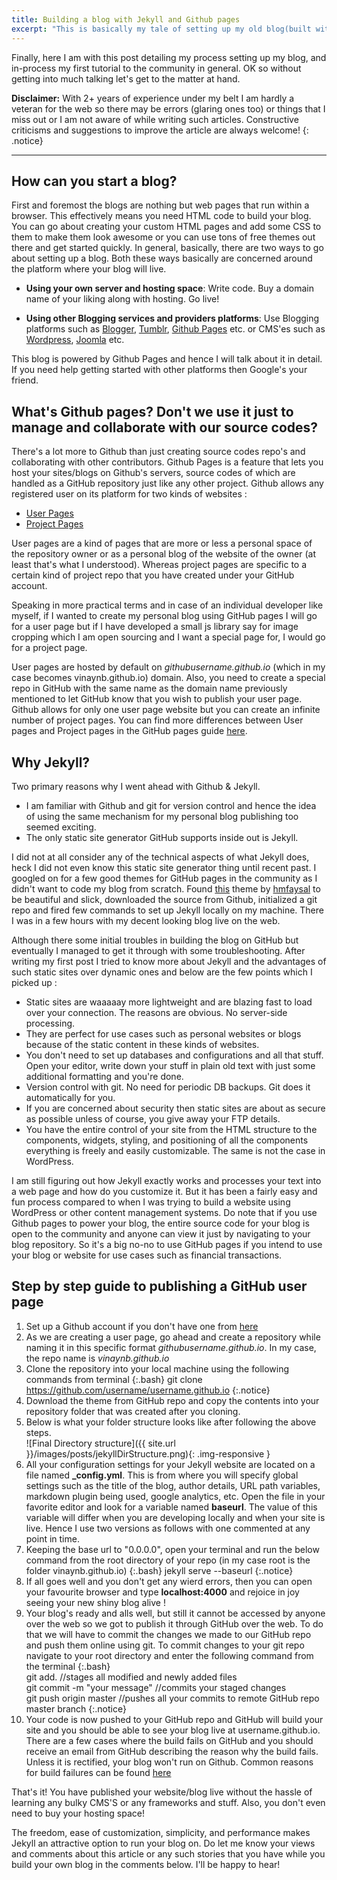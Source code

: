 ```yaml
---
title: Building a blog with Jekyll and Github pages
excerpt: "This is basically my tale of setting up my old blog(built with Jekyll) and the learnings from the process."
---
```


Finally, here I am with this post detailing my process setting up my blog, and in-process my first tutorial to the community in general. OK so without getting into much talking let's get to the matter at hand.

**Disclaimer:** With 2+ years of experience under my belt I am hardly a veteran for the web so there may be errors (glaring ones too) or things that I miss out or I am not aware of while writing such articles. Constructive criticisms and suggestions to improve the article are always welcome!
{: .notice}

---

## How can you start a blog?

First and foremost the blogs are nothing but web pages that run within a browser. This effectively means you need HTML code to build your blog. You can go about creating your custom HTML pages and add some CSS to them to make them look awesome or you can use tons of free themes out there and get started quickly. In general, basically, there are two ways to go about setting up a blog. Both these ways basically are concerned around the platform where your blog will live.

- **Using your own server and hosting space**: Write code. Buy a domain name of your liking along with hosting. Go live!


- **Using other Blogging services and providers platforms**: Use Blogging platforms such as [Blogger](ttps://www.blogger.com), [Tumblr](https://www.tumblr.com/), [Github Pages](https://pages.github.com/) etc. or CMS'es such as [Wordpress](https://www.wordpress.com/), [Joomla](https://www.joomla.org/) etc.

This blog is powered by Github Pages and hence I will talk about it in detail. If you need help getting started with other platforms then Google's your friend. 

## What's Github pages? Don't we use it just to manage and collaborate with our source codes?

There's a lot more to Github than just creating source codes repo's and collaborating with other contributors. Github Pages is a feature that lets you host your sites/blogs on Github's servers, source codes of which are handled as a GitHub repository just like any other project. Github allows any registered user on its platform for two kinds of websites : 

* [User Pages](https://help.github.com/articles/user-organization-and-project-pages/) 
* [Project Pages](https://help.github.com/articles/user-organization-and-project-pages/) 

User pages are a kind of pages that are more or less a personal space of the repository owner or as a personal blog of the website of the owner (at least that's what I understood). Whereas project pages are specific to a certain kind of project repo that you have created under your GitHub account.

Speaking in more practical terms and in case of an individual developer like myself, if I wanted to create my personal blog using GitHub pages I will go for a user page but if I have developed a small js library say for image cropping which I am open sourcing and I want a special page for, I would go for a project page.

User pages are hosted by default on *githubusername.github.io* (which in my case becomes vinaynb.github.io) domain. Also, you need to create a special repo in GitHub with the same name as the domain name previously mentioned to let GitHub know that you wish to publish your user page. Github allows for only one user page website but you can create an infinite number of project pages. You can find more differences between User pages and Project pages in the GitHub pages guide [here](https://help.github.com/categories/github-pages-basics/).

## Why Jekyll?

Two primary reasons why I went ahead with Github & Jekyll.

* I am familiar with Github and git for version control and hence the idea of using the same mechanism for my personal blog publishing too seemed exciting.
* The only static site generator GitHub supports inside out is Jekyll.

I did not at all consider any of the technical aspects of what Jekyll does, heck I did not even know this static site generator thing until recent past. I googled on for a few good themes for GitHub pages in the community as I didn't want to code my blog from scratch. Found [this](https://github.com/hmfaysal/Notepad) theme by [hmfaysal](https://github.com/hmfaysal) to be beautiful and slick, downloaded the source from Github, initialized a git repo and fired few commands to set up Jekyll locally on my machine. There I was in a few hours with my decent looking blog live on the web.

Although there some initial troubles in building the blog on GitHub but eventually I managed to get it through with some troubleshooting. After writing my first post I tried to know more about Jekyll and the advantages of such static sites over dynamic ones and below are the few points which I picked up :

* Static sites are waaaaay more lightweight and are blazing fast to load over your connection. The reasons are obvious. No server-side processing.
* They are perfect for use cases such as personal websites or blogs because of the static content in these kinds of websites.
* You don't need to set up databases and configurations and all that stuff. Open your editor, write down your stuff in plain old text with just some additional formatting and you're done.
* Version control with git. No need for periodic DB backups. Git does it automatically for you.
* If you are concerned about security then static sites are about as secure as possible unless of course, you give away your FTP details.
* You have the entire control of your site from the HTML structure to the components, widgets, styling, and positioning of all the components everything is freely and easily customizable. The same is not the case in WordPress.

I am still figuring out how Jekyll exactly works and processes your text into a web page and how do you customize it. But it has been a fairly easy and fun process compared to when I was trying to build a website using WordPress or other content management systems. Do note that if you use Github pages to power your blog, the entire source code for your blog is open to the community and anyone can view it just by navigating to your blog repository. So it's a big no-no to use GitHub pages if you intend to use your blog or website for use cases such as financial transactions.

## Step by step guide to publishing a GitHub user page

1. Set up a Github account if you don't have one from [here](https://github.com/join)
2. As we are creating a user page, go ahead and create a repository while naming it in this specific format *githubusername.github.io*. In my case, the repo name is *vinaynb.github.io*
3. Clone the repository into your local machine using the following commands from terminal
   {:.bash}
       git clone https://github.com/username/username.github.io
   {:.notice} 
4. Download the theme from GitHub repo and copy the contents into your repository folder that was created after you cloning.
5. Below is what your folder structure looks like after following the above steps.   
   ![Final Directory structure]({{ site.url }}/images/posts/jekyllDirStructure.png){: .img-responsive }
6. All your configuration settings for your Jekyll website are located on a file named **_config.yml**. This is from where you will specify global settings such as the title of the blog, author details, URL path variables, markdown plugin being used, google analytics, etc. Open the file in your favorite editor and look for a variable named **baseurl**. The value of this variable will differ when you are developing locally and when your site is live. Hence I use two versions as follows with one commented at any point in time.
   <div class="pt15">
   <script src="https://gist.github.com/vinaynb/986ebdfc372e60435d76.js"></script>
   </div>   
7. Keeping the base url to "0.0.0.0", open your terminal and run the below command from the root directory of your repo (in my case root is the folder vinaynb.github.io)
   {:.bash}
       jekyll serve --baseurl
   {:.notice} 
8. If all goes well and you don't get any wierd errors, then you can open your favourite browser and type **localhost:4000** and rejoice in joy seeing your new shiny blog alive !
9. Your blog's ready and alls well, but still it cannot be accessed by anyone over the web so we got to publish it through GitHub over the web. To do that we will have to commit the changes we made to our GitHub repo and push them online using git. To commit changes to your git repo navigate to your root directory and enter the following command from the terminal
   {:.bash}       
       git add.
       //stages all modified and newly added files       
       git commit -m "your message"
       //commits your staged changes       
       git push origin master
       //pushes all your commits to remote GitHub repo master branch
   {:.notice}
10. Your code is now pushed to your GitHub repo and GitHub will build your site and you should be able to see your blog live at username.github.io. There are a few cases where the build fails on GitHub and you should receive an email from GitHub describing the reason why the build fails. Unless it is rectified, your blog won't run on Github. Common reasons for build failures can be found [here](https://help.github.com/articles/troubleshooting-github-pages-build-failures/)

That's it! You have published your website/blog live without the hassle of learning any bulky CMS'S or any frameworks and stuff. Also, you don't even need to buy your hosting space!

The freedom, ease of customization, simplicity, and performance makes Jekyll an attractive option to run your blog on. Do let me know your views and comments about this article or any such stories that you have while you build your own blog in the comments below. I'll be happy to hear!